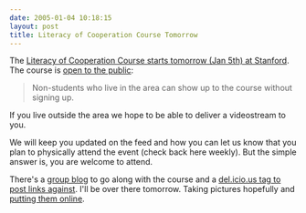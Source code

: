 ```yaml
---
date: 2005-01-04 10:18:15
layout: post
title: Literacy of Cooperation Course Tomorrow
---
```


The [Literacy of Cooperation Course starts tomorrow (Jan 5th) at Stanford](http://www.smartmobs.com/archive/2005/01/03/literacy_of_coo.html). The course is [open to the public](http://shl.stanford.edu/hum202.html):




> Non-students who live in the area can show up to the course without signing up.

If you live outside the area we hope to be able to deliver a videostream to you.

We will keep you updated on the feed and how you can let us know that you plan to physically attend the event (check back here weekly). But the simple answer is, you are welcome to attend. 




There's a [group blog](http://cooperation.smartmobs.com/cs/) to go along with the course and a [del.icio.us tag to post links against](http://del.icio.us/tag/cooperation). I'll be over there tomorrow. Taking pictures hopefully and [putting them online](http://mikerowehl.buzznet.com/user/).
